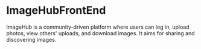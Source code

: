 # ImageHubFrontEnd
ImageHub is a community-driven platform where users can log in, upload photos, view others' uploads, and download images. It aims  for sharing and discovering images.
